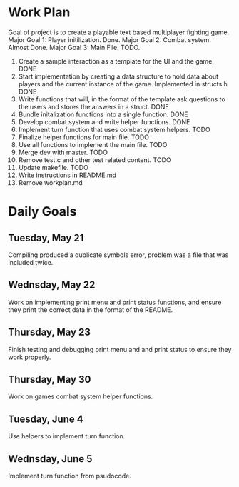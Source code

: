 # Work Plan

Goal of project is to create a playable text based multiplayer fighting game. 
Major Goal 1: Player initilization. Done.
Major Goal 2: Combat system. Almost Done.
Major Goal 3: Main File. TODO.

1. Create a sample interaction as a template for the UI and the game. DONE
2. Start implementation by creating a data structure to hold data about players and the current instance of the game. Implemented in structs.h DONE
3. Write functions that will, in the format of the template ask questions to the users and stores the answers in a struct. DONE
4. Bundle initalization functions into a single function. DONE
5. Develop combat system and write helper functions. DONE
6. Implement turn function that uses combat system helpers. TODO
7. Finalize helper functions for main file. TODO
8. Use all functions to implement the main file. TODO
9. Merge dev with master. TODO
10. Remove test.c and other test related content. TODO
11. Update makefile. TODO
12. Write instructions in README.md
13. Remove workplan.md

# Daily Goals

## Tuesday, May 21

Compiling produced a duplicate symbols error, problem was a file that was included twice.

## Wednsday, May 22

Work on implementing print menu and print status functions, and ensure they print the correct data in the format of the README.

## Thursday, May 23

Finish testing and debugging print menu and and print status to ensure they work properly.

## Thursday, May 30

Work on games combat system helper functions.

## Tuesday, June 4

Use helpers to implement turn function.

## Wednsday, June 5

Implement turn function from psudocode.